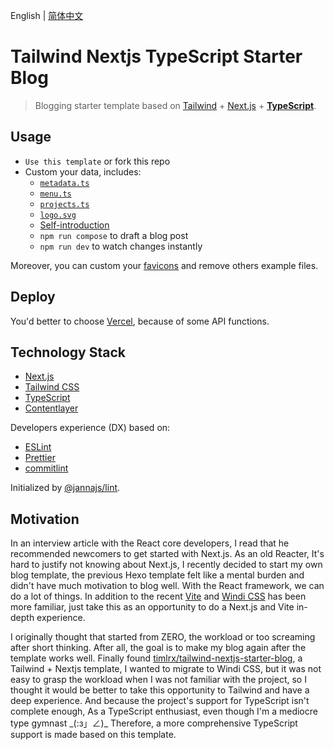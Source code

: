 English | [简体中文](./README.zh-CN.md)

# Tailwind Nextjs TypeScript Starter Blog

> Blogging starter template based on [Tailwind](https://github.com/tailwindlabs/tailwindcss) + [Next.js](https://github.com/vercel/next.js) + **[TypeScript](https://github.com/microsoft/TypeScript)**.

## Usage

- `Use this template` or fork this repo
- Custom your data, includes:
  - [`metadata.ts`](./data/metadata.ts)
  - [`menu.ts`](./data/menu.ts)
  - [`projects.ts`](./data/projects.ts)
  - [`logo.svg`](./data/logo.svg)
  - [Self-introduction](./data/authors/default.mdx)
  - `npm run compose` to draft a blog post
  - `npm run dev` to watch changes instantly

Moreover, you can custom your [favicons](./public/static/favicons) and remove others example files.

## Deploy

You'd better to choose [Vercel](https://vercel.com/), because of some API functions.

## Technology Stack

- [Next.js](https://nextjs.org/)
- [Tailwind CSS](https://tailwindcss.com/)
- [TypeScript](https://github.com/microsoft/TypeScript)
- [Contentlayer](https://contentlayer.dev/)

Developers experience (DX) based on:

- [ESLint](https://eslint.org/)
- [Prettier](https://prettier.io/)
- [commitlint](https://commitlint.js.org/)

Initialized by [@jannajs/lint](https://github.com/jannajs/janna).

## Motivation

In an interview article with the React core developers, I read that he recommended newcomers to get started with Next.js. As an old Reacter, It's hard to justify not knowing about Next.js, I recently decided to start my own blog template, the previous Hexo template felt like a mental burden and didn't have much motivation to blog well. With the React framework, we can do a lot of things. In addition to the recent [Vite](https://github.com/vitejs/vite) and [Windi CSS](https://github.com/windicss/windicss) has been more familiar, just take this as an opportunity to do a Next.js and Vite in-depth experience.

I originally thought that started from ZERO, the workload or too screaming after short thinking. After all, the goal is to make my blog again after the template works well. Finally found [timlrx/tailwind-nextjs-starter-blog](https://github.com/timlrx/tailwind-nextjs-starter-blog), a Tailwind + Nextjs template, I wanted to migrate to Windi CSS, but it was not easy to grasp the workload when I was not familiar with the project, so I thought it would be better to take this opportunity to Tailwind and have a deep experience. And because the project's support for TypeScript isn't complete enough, As a TypeScript enthusiast, even though I'm a mediocre type gymnast \_(:з」∠)\_ Therefore, a more comprehensive TypeScript support is made based on this template.

